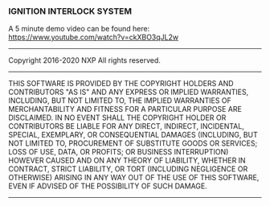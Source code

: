 <h3>IGNITION INTERLOCK SYSTEM</h3> 

A 5 minute demo video can be found here: https://www.youtube.com/watch?v=ckXBO3qJL2w

*****************************************
Copyright 2016-2020 NXP
All rights reserved.
*****************************************
THIS SOFTWARE IS PROVIDED BY THE COPYRIGHT HOLDERS AND CONTRIBUTORS "AS IS" AND ANY EXPRESS OR IMPLIED WARRANTIES, INCLUDING, BUT NOT LIMITED TO, THE IMPLIED WARRANTIES OF MERCHANTABILITY AND FITNESS FOR A PARTICULAR PURPOSE ARE DISCLAIMED. IN NO EVENT SHALL THE COPYRIGHT HOLDER OR CONTRIBUTORS BE LIABLE FOR ANY DIRECT, INDIRECT, INCIDENTAL, SPECIAL, EXEMPLARY, OR CONSEQUENTIAL DAMAGES (INCLUDING, BUT NOT LIMITED TO, PROCUREMENT OF SUBSTITUTE GOODS OR SERVICES; LOSS OF USE, DATA, OR PROFITS; OR BUSINESS INTERRUPTION) HOWEVER CAUSED AND ON ANY THEORY OF LIABILITY, WHETHER IN CONTRACT, STRICT LIABILITY, OR TORT (INCLUDING NEGLIGENCE OR OTHERWISE) ARISING IN ANY WAY OUT OF THE USE OF THIS SOFTWARE, EVEN IF ADVISED OF THE POSSIBILITY OF SUCH DAMAGE.
*****************************************
